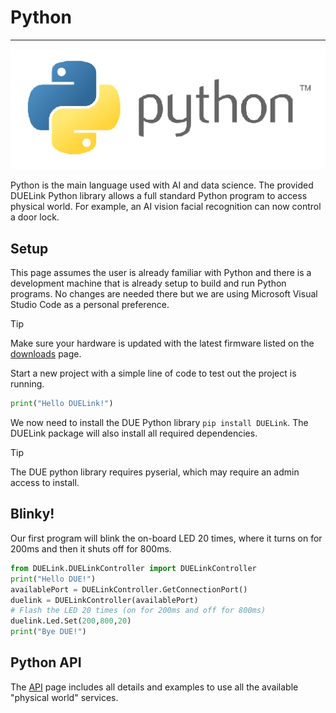 # Python

---

![Python](../images/python.png)

Python is the main language used with AI and data science. The provided DUELink Python library allows a full standard Python program to access physical world. For example, an AI vision facial recognition can now control a door lock.

## Setup
This page assumes the user is already familiar with Python and there is a development machine that is already setup to build and run Python programs. No changes are needed there but we are using Microsoft Visual Studio Code as a personal preference.

> [!TIP]
> Make sure your hardware is updated with the latest firmware listed on the [downloads](..\downloads.md) page.

Start a new project with a simple line of code to test out the project is running.

```py
print("Hello DUELink!")
```

We now need to install the DUE Python library `pip install DUELink`. The DUELink package will also install all required dependencies.

> [!Tip]
> The DUE python library requires pyserial, which may require an admin access to install.

## Blinky!
Our first program will blink the on-board LED 20 times, where it turns on for 200ms and then it shuts off for 800ms.

```py
from DUELink.DUELinkController import DUELinkController
print("Hello DUE!")
availablePort = DUELinkController.GetConnectionPort()
duelink = DUELinkController(availablePort)
# Flash the LED 20 times (on for 200ms and off for 800ms)
duelink.Led.Set(200,800,20)
print("Bye DUE!")
```

## Python API

The [API](../api/intro.md) page includes all details and examples to use all the available "physical world" services.
